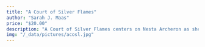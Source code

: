 ```yaml
---
title: "A Court of Silver Flames"
author: "Sarah J. Maas"
price: "$20.00"
description: "A Court of Silver Flames centers on Nesta Archeron as she battles her inner demons and embraces her untapped power, while forging unexpected relationships and preparing for the looming dangers threatening the fae world."
img: "/_data/pictures/acosl.jpg"
---
```

